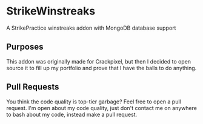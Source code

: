 # StrikeWinstreaks
A StrikePractice winstreaks addon with MongoDB database support
## Purposes
This addon was originally made for Crackpixel, but then I decided to open source it to fill up my portfolio and prove that I have the balls to do anything.
## Pull Requests
You think the code quality is top-tier garbage? Feel free to open a pull request. I'm open about my code quality, just don't contact me on anywhere to bash about my code, instead make a pull request.

